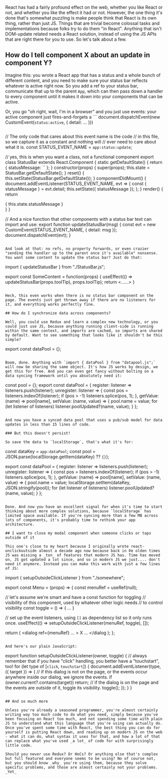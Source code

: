 React has had a fairly profound effect on the web, whether you like React or not, and whether you like the effect it had or not. However, the one thing it's done that's somewhat puzzling is make people think that React is its own thing, rather than just JS. Things that are trivial become colossal tasks and implementations because folks try to do them "in React". Anything that isn't DOM-update related needs a React solution, instead of using the JS APIs that are right there for you to use. So let's talk about a few.

## How do I tell component X about an update in component Y?

Imagine this: you wrote a React app that has a status and a whole bunch of different content, and you need to make sure your status bar reflects whatever is active right now. So you add a ref to your status bar, communicate that up to the parent `App`, which can then pass down a handler to every component until it makes it down into your components that can be active.

Or, you go "oh right, wait, I'm in a browser" and you just use events: your active component just fires-and-forgets a ```
document.dispatchEvent(new CustomEvent(`status:active`, { detail: ... }))
``` and your status bar registers a listener for that event when it mounts. We are done: nothing needs to run up and down an entire virtual DOM tree. And because this is basically just utility functionality, we write it as its own function that any component that needs to update the status bar can use, which we can import _from_ the Status bar:

```
// The only code that cares about this event name is the code
// in this file, so we capture it as a constant and nothing will
// ever need to care about what it is.
const STATUS_EVENT_NAME = `app:status:update`;

// yes, this is when you want a class, not a functional component
export class StatusBar extends React.Component {
  static getDefaultState() {
    return { statusMessage: `` };
  }
  constructor(props) {
    super(props);
    this.state = StatusBar.getDefaultState();
  }
  reset() {
    this.setState(StatusBar.getDefaultState());
  }
  componentDidMount() {
    document.addEventListener(STATUS_EVENT_NAME, evt => {
      const { statusMessage } = evt.detail;
      this.setState({ statusMessage });
    );
  }
  render() {
    return <footer className="">{ this.state.statusMessage }</footer>
  }
}

// And a nice function that other components with a status bar text can import and use:
export function updateStatusBar(msg) {
  const evt = new CustomEvent(STATUS_EVENT_NAME, { detail: msg });
  document.dispatchEvent(evt);
}
```

And look at that: no refs, no property forwards, or even crazier "sending the handler up to the parent once it's available" nonsense. You want some content to update the status bar? Just do that:

```
import { updateStatusBar } from "./StatusBar.js";

export const SomeContent = function(props) {
  useEffect(() => updateStatusBar(props.toolTip), props.toolTip);
  return <......>
}
```

Heck, this even works when there is no status bar component on the page. The events just get thrown away if there are no listeners for it, and everything works perfectly fine.

## How do I synchronize data across components?

Well, you could use Redux and learn a complex new technology, or you could just use JS, because anything running client-side is running within the same context, and imports are cached, so imports are shared by default. Want to see something that looks like it shouldn't be this simple?

```
export const dataPool = {};
```

Boom, done. Anything with `import { dataPool } from "datapool.js";` will now be sharing the same object. It's how JS works by design, we get this for free. And you can even get fancy without bolting on a data syncing framework until you absolutely need it:

```
const pool = {};
export const dataPool = {
  register: listener => listeners.push(listener);
  unregister: listener => {
    const pos = listeners.indexOf(listener);
    if (pos > -1) listeners.splice(pos, 1);
  },
  getValue: (name) => pool[name],
  setValue: (name, value) => {
    pool.name = value;
    for (let listener of listeners) listener.poolUpdated?(name, value);
  }
};
```

And now you have a synced data pool that uses a pub/sub model for data updates in less than 15 lines of code. 

### But this doesn't persist!

So save the data to `localStorage`, that's what it's for:

```
const dataKey = `app:dataPool`;
const pool = JSON.parse(localStorage.getItem(dataKey) ?? `{}`);

export const dataPool = {
  register: listener => listeners.push(listener);
  unregister: listener => {
    const pos = listeners.indexOf(listener);
    if (pos > -1) listeners.splice(pos, 1);
  },
  getValue: (name) => pool[name],
  setValue: (name, value) => {
    pool.name = value;
    localStorage.setItem(dataKey, JSON.stringify(pool));
    for (let listener of listeners) listener.poolUpdated?(name, value);
  }
};
```

Done. And now you have an excellent signal for when it's time to start thinking about more complex solutions, because `localStorage` has limited space available. If you're syncing more than a few MB across lots of components, it's probably time to rethink your app architecture.

## I want to close my modal component when someone clicks or taps outside of it

This one's close to my heart because I originally wrote react-onclickoutside almost a decade ago now because back in Þe olden times JS was missing a _ton_ of features that modern JS has. Time has moved on, JS got updated a lot since, and so in modern JS we just.... don't need it anymore. Instead you can make this work with just a few lines of JS:

```
import { setupOutsideClickListener } from "./somewhere";

export const Menu = (props) => {
  const menuRef = useRef(null);

  // let's assume we're smart and have a const function for toggling
  // visibility of this component, used by whatever other logic needs
  // to control visibility
  const toggle = () => { ... }

  // set up the event listeners, using `[]` as dependency list so it only runs once.
  useEffect(() => setupOutsideClickListener(menuRef, toggle), []);

  return (
    <dialog ref={menuRef} ... >
      <span className="close-icon" onClick={toggle}>X</span>
        ...
    </dialog
  );
};
```

And here's our plain JavaScript:

```
export function setupOutsideClickListener(owner, toggle) {
  // always remember that if you have "click" handling, you better have a "touchstart", too!
  for (let type of [`click`, `touchstart`]) {
     document.addEventListener(type, ({ target }) => {
        // if this dialog is not on the page, or the events occur anywhere inside our dialog, we ignore the events.
        if (owner.current?.contains(target)) return;
        // if the dialog is on the page and the events are outside of it, toggle its visibility.
        toggle();
      });
    }
}
```

## And so much more

Unless you're already a seasoned programmer, you're almost certainly writing way too much code to do what you need, simply because you've been focusing on React too much, and not spending some time with plain JS to understand what this language that you're using can actually do. Once you've spent some time with React, the best thing you can do for yourself is putting React down, and reading up on modern JS on the web - what it can do, what syntax it uses for that, and how a lot of that can replace what you've used _a lot_ of code for with surprisingly little code.

Should you never use Redux? Or HoCs? Or anything else that's complex but full featured and everyone seems to be using? No of course not, but you should know _why_ you're using them, because they solve specific problems, and those are almost certainly not your problems. _Yet_